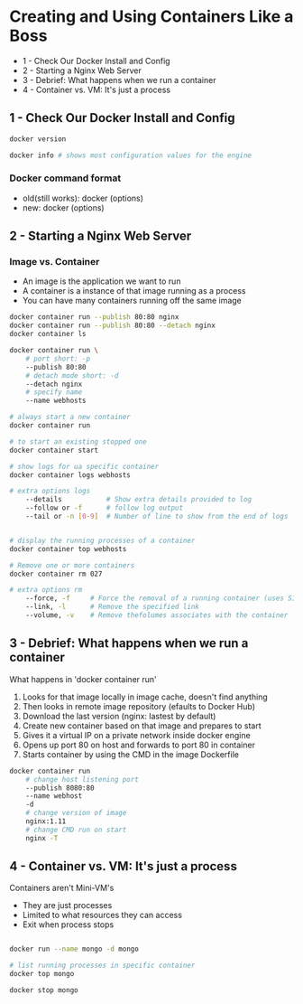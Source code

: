 # Creating and Using Containers Like a Boss

* 1 - Check Our Docker Install and Config
* 2 - Starting a Nginx Web Server
* 3 - Debrief: What happens when we run a container
* 4 - Container vs. VM: It's just a process

## 1 - Check Our Docker Install and Config

```bash
docker version

docker info # shows most configuration values for the engine

```
### Docker command format
* old(still works): docker <command> (options)
* new: docker <command> <sub-command> (options)

## 2 - Starting a Nginx Web Server

### Image vs. Container

* An image is the application we want to run
* A container is a instance of that image running as a process
* You can have many containers running off the same image

```bash
docker container run --publish 80:80 nginx
docker container run --publish 80:80 --detach nginx
docker container ls 

docker container run \
    # port short: -p
    --publish 80:80 
    # detach mode short: -d
    --detach nginx
    # specify name
    --name webhosts

# always start a new container
docker container run

# to start an existing stopped one
docker container start

# show logs for ua specific container
docker container logs webhosts

# extra options logs
    --details           # Show extra details provided to log
    --follow or -f      # follow log output
    --tail or -n [0-9]  # Number of line to show from the end of logs


# display the running processes of a container
docker container top webhosts

# Remove one or more containers
docker container rm 027

# extra options rm
    --force, -f     # Force the removal of a running container (uses SIGKILL)
    --link, -l      # Remove the specified link
    --volume, -v    # Remove thefolumes associates with the container

```

## 3 - Debrief: What happens when we run a container

What happens in 'docker container run'

1. Looks for that image locally in image cache, doesn't find anything
2. Then looks in remote image repository (efaults to Docker Hub)
3. Download the last version (nginx: lastest by default)
4. Create new container based on that image and prepares to start
5. Gives it a virtual IP on a private network inside docker engine
6. Opens up port 80 on host and forwards to port 80 in container
7. Starts container by using the CMD in the image Dockerfile

```bash
docker container run
    # change host listening port
    --publish 8080:80
    --name webhost
    -d
    # change version of image
    nginx:1.11 
    # change CMD run on start
    nginx -T
```

## 4 - Container vs. VM: It's just a process

Containers aren't Mini-VM's

* They are just processes
* Limited to what resources they can access
* Exit when process stops


```bash

docker run --name mongo -d mongo

# list running processes in specific container
docker top mongo

docker stop mongo
```

